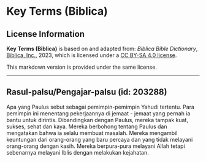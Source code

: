 # Key Terms (Biblica)

## License Information

**Key Terms (Biblica)** is based on and adapted from: _Biblica Bible Dictionary_, [Biblica, Inc.](https://www.biblica.com/), 2023, which is licensed under a [CC BY-SA 4.0 license](https://creativecommons.org/licenses/by-sa/4.0/legalcode.en).

This markdown version is provided under the same license.



--------------------------------

## Rasul-palsu/Pengajar-palsu (id: 203288)

Apa yang Paulus sebut sebagai pemimpin\-pemimpin Yahudi tertentu. Para pemimpin ini menentang pekerjaannya di jemaat \- jemaat yang pernah ia bantu untuk dirintis. Dibandingkan dengan Paulus, mereka tampak kuat, sukses, sehat dan kaya. Mereka berbohong tentang Paulus dan mengatakan bahwa ia selalu membuat masalah. Mereka mengambil keuntungan dari orang\-orang yang baru percaya dan yang tidak melayani orang\-orang dengan kasih. Mereka berpura\-pura melayani Allah tetapi sebenarnya melayani Iblis dengan melakukan kejahatan.


